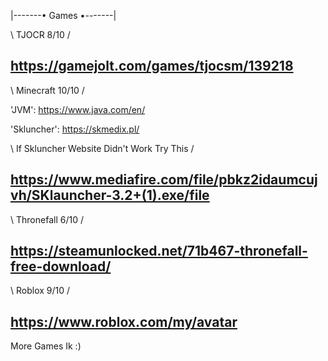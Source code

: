 |-------• Games •-------|

\ TJOCR 8/10 /

https://gamejolt.com/games/tjocsm/139218
---------------------------------------------------------------------------
\ Minecraft 10/10 /

'JVM': https://www.java.com/en/ 

'Skluncher': https://skmedix.pl/

\ If Skluncher Website Didn't Work Try This /

 https://www.mediafire.com/file/pbkz2idaumcujvh/SKlauncher-3.2+(1).exe/file
 --------------------------------------------------------------------------
 \ Thronefall 6/10 /

 https://steamunlocked.net/71b467-thronefall-free-download/
 --------------------------------------------------------------------------
 \ Roblox 9/10 /
 
 https://www.roblox.com/my/avatar
 --------------------------------------------------------------------------
 More Games Ik :)
 
